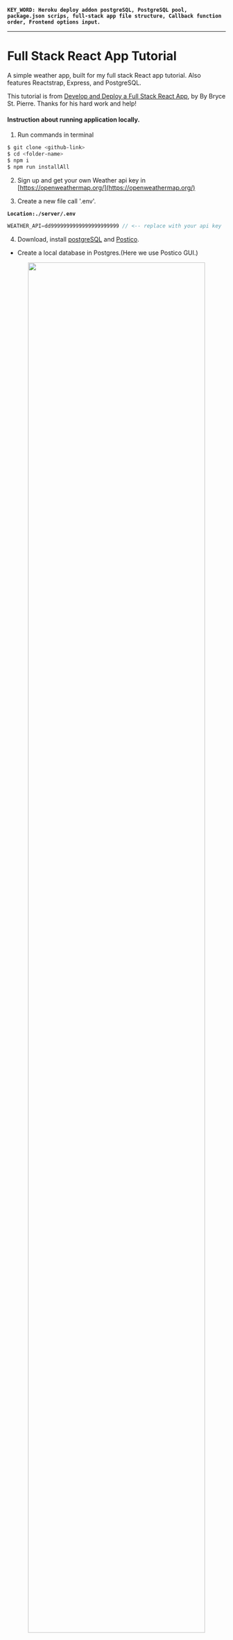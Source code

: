__`KEY_WORD: Heroku deploy addon postgreSQL, PostgreSQL pool, package.json scrips, full-stack app file structure, Callback function order, Frontend options input.`__

------------------------------------------------------------
# Full Stack React App Tutorial
A simple weather app, built for my full stack React app tutorial. Also features Reactstrap, Express, and PostgreSQL.

This tutorial is from [Develop and Deploy a Full Stack React App](https://brycestpierre.com/full-stack-react-app/), by By Bryce St. Pierre. Thanks for his hard work and help! 

#### Instruction about running application locally.

1. Run commands in terminal
```bash
$ git clone <github-link>
$ cd <folder-name>
$ npm i
$ npm run installAll
```

2. Sign up and get your own Weather api key in [https://openweathermap.org/](https://openweathermap.org/)

3. Create a new file call '.env'.

__`Location:./server/.env`__
```js
WEATHER_API=dd9999999999999999999999 // <-- replace with your api key
```

4. Download, install [postgreSQL](https://www.postgresql.org/) and [Postico](https://eggerapps.at/postico/).
- Create a local database in Postgres.(Here we use Postico GUI.)

<p align="center">
<img src="./assets/p29-01.png" width=90%>
</p>

------------------------------------------------------------

5. Create a table.

<p align="center">
<img src="./assets/p29-02.png" width=90%>
</p>

```sql
CREATE TABLE cities (
	id serial NOT NULL,
	city_name character varying(50) NOT NULL,
	PRIMARY KEY (id)
)
```
------------------------------------------------------------


5. Run the app in local.
```bash
$ npm run dev
```
------------------------------------------------------------

# Web development tools (Part 29)

- #### Click here: [BACK TO NAVIGASTION](https://github.com/DonghaoWu/WebDev-tools-demo/blob/master/README.md)

## `Section: Deploy.` (Basic)

### `Summary`: In this documentation, we learn to deploy a fullstack application with tech stack React, Node, Express and Postgres.

### `Check Dependencies & Tools:`

`Backend:`
- body-parser
- cookie-parser
- dotenv
- express
- pg :star:(8.3.0)
- request
- request-promise

`Frontend:`
- bootstrap
- lodash
- lodash.template
- merge
- react
- react-dom
- react-scripts
- reactstrap

------------------------------------------------------------

#### `本章背景：`
- 本章是一个很简单的部署全栈应用程序的教程，使用的技术栈包括：React，Node，Express，Postgres，部署平台是 Heroku。

- 本实例有三个特点，第一个是全栈部署，第二是使用 Postgres 部署，有比较大的实用指导意义，第三时作者对于 SQL database 的设置比较原生，也是一个很好学习的机会。

- 自己对原本的文件结构进行调整，对应的 package.json 也进行了修改，是一个很好的学习机会。[heroku customize nodejs scripts](https://devcenter.heroku.com/articles/nodejs-support)

------------------------------------------------------------
- 设计思路：

1. 后端思路：重点是 pool 的设置。

2. 前端思路：正常设置，还有配置 proxy。

3. 可以补充的工作：
    - 加入 redis & Authentication。
    - 增加前端错误信息显示条，比如说前端和后端都遇到错误，前端进行页面跳转并显示来自后端的错误信息。
    - 提升 code 的逻辑，减少重复。
    - 增加 errorHandler。
------------------------------------------------------------

### <span id="29.0">`Brief Contents & codes position`</span>

- #### Click here: [BACK TO NAVIGASTION](https://github.com/DonghaoWu/WebDev-tools-demo/blob/master/README.md)

- [29.1 Change file structure.](#29.1)
- [29.2 Backend setup.](#29.2)
- [29.3 Frontend setup.](#29.3)
- [29.4 Deploy in heroku.](#29.4)
- [29.5 Redeploy.](#29.5)
- [29.6 PostgreSQL pool.](#29.6)

------------------------------------------------------------

### <span id="29.1">`Step1: Change file structure.`</span>

- #### Click here: [BACK TO CONTENT](#29.0)

1. 传统的 fullstack 文件结构（网上常见的 heroku deploy 教程结构），[查看这里：Weather-RNEP-heroku-old](https://github.com/DonghaoWu/Weather-RNEP-heroku-old)

  - 之前的结构是把前端 app 放在大文件夹里面，前端 app 有自己的 package.json，但是后端 app 不是独立的，它跟全局共用一个 package.json，所以之前一共有两个 package.json，分别是：

  __`Location:./package.json`__

  ```json
  {
    "name": "postgres-deploy-heroku",
    "version": "1.0.0",
    "description": "A tutorial about deploy a postgres fullstack application.",
    "main": "index.js",
    "scripts": {
      "dev": "concurrently \"npm run server\" \"npm run client\"",
      "client": "npm start --prefix client",
      "server": "nodemon server",
      "start": "node server",
      "heroku-postbuild": "cd client && npm install && npm run build"
    },
    "repository": {
      "type": "git",
      "url": "git+https://github.com/DonghaoWu/deploy-example-heroku.git"
    },
    "keywords": [
      "postgres-deploy-heroku"
    ],
    "author": "Donghao",
    "license": "ISC",
    "bugs": {
      "url": "https://github.com/DonghaoWu/deploy-example-heroku/issues"
    },
    "homepage": "https://github.com/DonghaoWu/deploy-example-heroku#readme",
    "devDependencies": {
      "concurrently": "^5.2.0",
      "nodemon": "^2.0.4"
    },
    "dependencies": {
      "body-parser": "^1.19.0",
      "cookie-parser": "^1.4.5",
      "dotenv": "^8.2.0",
      "express": "^4.17.1",
      "pg": "^8.3.0",
      "request": "^2.88.2",
      "request-promise": "^4.2.6"
    }
  }
  ```

  __`Location:./client/package.json`__

  ```json
    
  {
    "name": "client",
    "version": "0.1.0",
    "private": true,
    "dependencies": {
      "bootstrap": "^4.3.1",
      "lodash": "^4.17.19",
      "lodash.template": "^4.5.0",
      "merge": "^1.2.1",
      "react": "^16.5.1",
      "react-dom": "^16.5.1",
      "react-scripts": "^3.4.1",
      "reactstrap": "^6.4.0"
    },
    "scripts": {
      "start": "react-scripts start",
      "build": "react-scripts build",
      "test": "react-scripts test --env=jsdom",
      "eject": "react-scripts eject"
    },
    "proxy": "http://localhost:5000",
    "browserslist": {
      "production": [
        ">0.2%",
        "not dead",
        "not op_mini all"
      ],
      "development": [
        "last 1 chrome version",
        "last 1 firefox version",
        "last 1 safari version"
      ]
    }
  }
  ```

2. 修改后，把后端 app 独立起来，使后端 app 有自己的 package.json，这需要把一些 dependency 转移到 server 文件夹中，同时对根目录的 package.json 进行修改。

```diff
+ ./client/package.json 不用修改
```

__`Location:./package.json`__

```diff
{
  "name": "postgres-deploy-heroku",
  "version": "1.0.0",
  "description": "A tutorial about deploy a postgres fullstack application.",
  "main": "index.js",
  "scripts": {
+   "installAll": "concurrently \"npm run installServer\" \"npm run installClient\"",
+   "installServer": "cd server && npm install",
+   "installClient": "cd client && npm install",
+   "dev": "concurrently \"npm run server\" \"npm run client\"",
+   "client": "npm start --prefix client",
+   "server": "npm run server --prefix server",
+   "start": "npm start --prefix server",
+   "heroku-prebuild": "cd server && npm install",
+   "heroku-postbuild": "cd client && npm install && npm run build"
  },
  "repository": {
    "type": "git",
    "url": "git+https://github.com/DonghaoWu/deploy-example-heroku.git"
  },
  "keywords": [
    "postgres-deploy-heroku"
  ],
  "author": "Donghao",
  "license": "ISC",
  "bugs": {
    "url": "https://github.com/DonghaoWu/deploy-example-heroku/issues"
  },
  "homepage": "https://github.com/DonghaoWu/deploy-example-heroku#readme",
  "devDependencies": {
+   "concurrently": "^5.2.0"
  }
}
```

__`Location:./server/package.json`__

```diff
{
  "name": "server",
  "version": "1.0.0",
  "description": "",
  "main": "index.js",
  "scripts": {
    "server": "nodemon index.js",
    "start": "node index.js"
  },
  "author": "",
  "license": "ISC",
  "dependencies": {
+   "body-parser": "^1.19.0",
+   "cookie-parser": "^1.4.5",
+   "dotenv": "^8.2.0",
+   "express": "^4.17.1",
+   "pg": "^8.3.0",
+   "request": "^2.88.2",
+   "request-promise": "^4.2.6"
  },
  "devDependencies": {
+   "nodemon": "^2.0.4"
  }
}
```
#### `Comment:`
1. 修改文件结构确实使工作量增多了，但这样做能够最大程度保持前端 app 和后端 app 能独立一个文件夹，使用起来会清楚很多。

### <span id="29.2">`Step2: Backend setup.`</span>

- #### Click here: [BACK TO CONTENT](#29.0)

#### Backend 主要是聚焦在 Database 的设置不一样上面。

1. 之前 smart-brain-prod 的 postgreSQL 设置：

```js
// Step 1, 定义 route function
const handleProfileGet = (req, res, db) => {
  const { id } = req.params;
  db.select('*').from('users').where({ id })
    .then(user => {
      if (user.length) {
        res.json(user[0])
      } else {
        res.status(400).json('Not found')
      }
    })
    .catch(err => res.status(400).json('error getting user'))
}

// Step 2, Database Setup
const knex = require('knex');

const db = knex({
  client: process.env.POSTGRES_CLIENT,
  connection: {
    host: process.env.POSTGRES_HOST,
    user: process.env.POSTGRES_USER,
    password: process.env.POSTGRES_PASSWORD,
    database: process.env.POSTGRES_DB
  }
});

// Step 3, 应用，在 route 中调用 function。
app.get('/profile/:id', auth.requireAuth, (req, res) => { handleProfileGet(req, res, db) })
```

- 或者
```js
// Step 2, Database Setup
const knex = require('knex');

const db = knex({
  client: 'pg',
  connection: process.env.POSTGRES_URI
});
```

2. 本例的 postgreSQL 设置：

```js
// Step 1, Database Setup
const { Pool } = require('pg');

const CONNECTION_STRING = process.env.DATABASE_URL || 'postgresql://postgres:postgres@localhost:5432/weather-db';

class Database {
  constructor() {
    this._pool = new Pool({
      connectionString: CONNECTION_STRING,
    });

    this._pool.on('error', (err, client) => {
      console.error('Unexpected error on idle PostgreSQL client.', err);
      process.exit(-1);
    });
  }

  query(query, ...args) {
    this._pool.connect((err, client, done) => {
      if (err) throw err;
      const params = args.length === 2 ? args[0] : [];
      const callback = args.length === 1 ? args[0] : args[1];

      client.query(query, params, (err, res) => {
        done();
        if (err) {
          console.log(err.stack);
          return callback({ error: 'Database error.' }, null);
        }
        callback({}, res.rows);
      });
    });
  }

  end() {
    this._pool.end();
  }
}

module.exports = new Database();
```

```js
// Step 2, 定义route function
const db = require('../database');

class Cities {
  static retrieveAll (callback) {
    db.query('SELECT city_name from cities', (err, res) => {
      let result = err.error || res;
      callback(result);
    });
  }

  static insert (city, callback) {
    db.query('INSERT INTO cities (city_name) VALUES ($1)', [city], (err, res) => {
      let result = err.error || res;
      callback(result);
    });
  }
}

module.exports = Cities;
```

```js
// Step 3, 应用，在 route 中调用 function。
let express = require('express');
let Cities = require('../models/cities');

let router = express.Router();

router.get('/', (req, res) => {
  Cities.retrieveAll((result) => {
    return res.json(result);
  });
});

router.post('/', (req, res) => {
  let city = req.body.city;

  Cities.insert(city, (result) => {
    return res.json(result);
  });
});

module.exports = router;
```

#### `Comment:`
1. 很明显，本例中使用的 database 设置更复杂更原生，值得学习，而且这里使用了 跟 smart-brain 不一样的 __`pool 概念`__。

2. 试图分析这种原生设置的调用顺序：

```diff
+ API call: `/`
+ client.query('SELECT city_name from cities', [], callback-A);


+ success:
+ callback-A({}, res.rows); //db.query('SELECT city_name from cities', callback-A);
+ callback-B(res); // retrieveAll (callback-B)


- failed
- callback-A({ error: 'Database error.' }, null); //db.query('SELECT city_name from cities', callback-A);
- callback-B(err); // retrieveAll (callback-B)
```


<p align="center">
<img src="./assets/p29-03.png" width=90%>
</p>

-----------------------------------------------------------------

3. 从代码可知，有两个函数是原生的，包括

```js
this._pool.on(param, callback) // callback(err, client)
this._pool.connect(callback) // callback(err, client, done)
client.query(param1, param2, callback) // client 来自 this._pool.connect(callback) 中 callback 的第二个参数。
```

4. 为了方便理解，上面的代码跟源代码有点区别，原版是：

```js
// Step 2, 定义route function
const db = require('../database');

class Cities {
  static retrieveAll (callback) {
    db.query('SELECT city_name from cities', (err, res) => {
      if (err.error)
        return callback(err);
      callback(res);
    });
  }

  static insert (city, callback) {
    db.query('INSERT INTO cities (city_name) VALUES ($1)', [city], (err, res) => {
      if (err.error)
        return callback(err);
      callback(res);
    });
  }
}

module.exports = Cities;
```

```js
// Step 3, 应用，在 route 中调用 function。
let express = require('express');
let Cities = require('../models/cities');

let router = express.Router();

router.get('/', (req, res) => {
  Cities.retrieveAll((err, cities) => {
    if (err)
      return res.json(err);
    return res.json(cities);
  });
});

router.post('/', (req, res) => {
  let city = req.body.city;

  Cities.insert(city, (err, result) => {
    if (err)
      return res.json(err);
    return res.json(result);
  });
});

module.exports = router;
```


### <span id="29.3">`Step3: Frontend setup.`</span>

- #### Click here: [BACK TO CONTENT](#29.0)

1. 配置 proxy：

__`Location:./client/package.json`__

```json
"proxy": "http://localhost:5000"
```

2. 前端代码：

__`Location:./client/src/App.js`__

```jsx
import React, { Component } from 'react';

import {
  Container,
  Navbar,
  NavbarBrand,
  Row,
  Jumbotron,
  InputGroup,
  InputGroupAddon,
  Button,
  FormGroup,
  Input,
  Col
} from 'reactstrap';

import Weather from './Weather';

class App extends Component {
  constructor(props) {
    super(props);

    this.state = {
      weather: null,
      cityList: [],
      newCityName: ''
    };
  }

  getCityList = () => {
    fetch('/api/cities')
      .then(res => res.json())
      .then(res => {
        let cityList = res.map(r => r.city_name);
        this.setState({ cityList });
      });
  };

  handleInputChange = (e) => {
    this.setState({ newCityName: e.target.value });
  };

  handleAddCity = () => {
    fetch('/api/cities', {
      method: 'post',
      headers: { 'Content-Type': 'application/json' },
      body: JSON.stringify({ city: this.state.newCityName })
    })
      .then(res => res.json())
      .then(res => {
        this.getCityList();
        this.setState({ newCityName: '' });
      });
  };

  handleChangeCityAndGetWeather = (e) => {
    let city = e.target.value;
    fetch(`/api/weather/${city}`)
      .then(res => res.json())
      .then(weather => {
        this.setState({ weather });
      });
  }

  componentDidMount() {
    this.getCityList();
  }

  render() {
    return (
      <Container fluid className="centered">
        <Navbar dark color="dark">
          <NavbarBrand href="/">MyWeather</NavbarBrand>
        </Navbar>
        <Row>
          <Col>
            <Jumbotron>
              <h1 className="display-3">MyWeather</h1>
              <p className="lead">The current weather for your favorite cities!</p>
              <InputGroup>
                <Input
                  placeholder="New city name..."
                  value={this.state.newCityName}
                  onChange={this.handleInputChange}
                />
                <InputGroupAddon addonType="append">
                  <Button color="primary" onClick={this.handleAddCity}>Add City</Button>
                </InputGroupAddon>

              </InputGroup>
            </Jumbotron>
          </Col>
        </Row>
        <Row>
          <Col>
            <h1 className="display-5">Current Weather</h1>
            <FormGroup>
              <Input type="select" onChange={this.handleChangeCityAndGetWeather}>
                {this.state.cityList.length === 0 && <option>No cities added yet.</option>}
                {this.state.cityList.length > 0 && <option>Select a city.</option>}
                {this.state.cityList.map((city, i) => <option key={i}>{city}</option>)}
              </Input>
            </FormGroup>
          </Col>
        </Row>
        <Weather data={this.state.weather} />
      </Container>
    );
  }
}

export default App;
```

#### `Comment:`
1. `这里有一个新应用，就是 option 的 handle function 的书写。`

### <span id="29.4">`Step4: Deploy in heroku.`</span>

- #### Click here: [BACK TO CONTENT](#29.0)

1. 设定 static 内容的来源。

__`Location:./server/index.js`__

```js
const ENV = process.env.NODE_ENV;

if(ENV === 'production'){
    app.use(express.static(path.join(__dirname, 'client/build')));
    app.use((req,res)=>{
        res.sendFile(path.join(__dirname,'../client/build/index.html'))
    })
}
```

2. Bash heroku 命令 (先注册 heroku 账户)：:star::star::star:

```bash
$ heroku login  # 登录 heroku
$ heroku create <your-app-name> # 定制 app 名字
$ heroku addons:create heroku-postgresql:hobby-dev --name=<your-db-name> # 新增一个 postgreSQL 的 database。

$ heroku addons:attach <your-db-name> --app=<your-app-name> # 设定 app 和 db 对接

$ heroku pg:psql --app <your-app-name> # 进入 app 对应的 db 的命令行

$ =>CREATE TABLE cities (
	id serial NOT NULL,
	city_name character varying(50) NOT NULL,
	PRIMARY KEY (id)
); # 逐行输入，记得最后输入 `;` 表示结束。

\q # 退出 app 对应的 db 的命令行

$ git add .
$ git commit -m'ready for deploy'
$ git push
$ git push heroku master
```


<p align="center">
<img src="./assets/p29-04.png" width=90%>
</p>

-----------------------------------------------------------------


<p align="center">
<img src="./assets/p29-05.png" width=90%>
</p>

-----------------------------------------------------------------


<p align="center">
<img src="./assets/p29-06.png" width=90%>
</p>

-----------------------------------------------------------------

#### `Comment:`
1. 

### <span id="29.5">`Step5: Redploy.`</span>

- #### Click here: [BACK TO CONTENT](#29.0)

1. 


#### `Comment:`
1. 

### <span id="29.6">`Step6: PostgreSQL pool.`</span>

- #### Click here: [BACK TO CONTENT](#29.0)

1. 


#### `Comment:`
1. 

------------------------------------------------------------

__`本章用到的全部资料：`__

1. [Develop and Deploy a Full Stack React App](https://brycestpierre.com/full-stack-react-app/)

2. [https://openweathermap.org/](https://openweathermap.org/)

3. [heroku customize nodejs scripts](https://devcenter.heroku.com/articles/nodejs-support)

4. [Weather-RNEP-heroku-old](https://github.com/DonghaoWu/Weather-RNEP-heroku-old)

5. [nodejs连接postgreSQL数据库](https://blog.csdn.net/u013992330/article/details/79281250)

6. [How to connect PostgreSQL to NodeJS right way?](https://stackoverrun.com/cn/q/12054533)

7. [关于Node.js连接postgreSQL并进行数据操作的介绍](https://m.php.cn/article/405563.html)

8. [PostgreSQL Connection Pooling: Part 1 – Pros & Cons](https://scalegrid.io/blog/postgresql-connection-pooling-part-1-pros-and-cons/)

9. [PostgreSQL pooling offical doc](https://node-postgres.com/features/pooling)

- #### Click here: [BACK TO CONTENT](#29.0)
- #### Click here: [BACK TO NAVIGASTION](https://github.com/DonghaoWu/WebDev-tools-demo/blob/master/README.md)